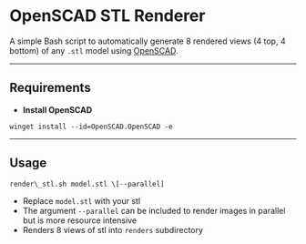 # OpenSCAD STL Renderer
A simple Bash script to automatically generate 8 rendered views (4 top, 4 bottom) of any `.stl` model using [OpenSCAD](https://openscad.org/).

---

## Requirements
- **Install OpenSCAD** 
```
winget install --id=OpenSCAD.OpenSCAD -e
```

---

## Usage

```
render\_stl.sh model.stl \[--parallel]
```
- Replace `model.stl` with your stl
- The argument `--parallel` can be included to render images in parallel but is more resource intensive
- Renders 8 views of stl into `renders` subdirectory
